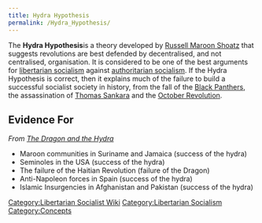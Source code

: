 ```yaml
---
title: Hydra Hypothesis
permalink: /Hydra_Hypothesis/
---
```


The **Hydra Hypothesis**is a theory developed by [Russell Maroon
Shoatz](Russell_Maroon_Shoatz "wikilink") that suggests revolutions are
best defended by decentralised, and not centralised, organisation. It is
considered to be one of the best arguments for [libertarian
socialism](Libertarian_Socialism "wikilink") against [authoritarian
socialism](Authoritarian_Socialism "wikilink"). If the Hydra Hypothesis
is correct, then it explains much of the failure to build a successful
socialist society in history, from the fall of the [Black
Panthers](Black_Panther_Party "wikilink"), the assassination of [Thomas
Sankara](Thomas_Sankara "wikilink") and the [October
Revolution](October_Revolution_(Russia) "wikilink").

## Evidence For

*From [The Dragon and the
Hydra](The_Dragon_and_the_Hydra_(Book) "wikilink")*

- Maroon communities in Suriname and Jamaica (success of the hydra)
- Seminoles in the USA (success of the hydra)
- The failure of the Haitian Revolution (failure of the Dragon)
- Anti-Napoleon forces in Spain (success of the hydra)
- Islamic Insurgencies in Afghanistan and Pakistan (success of the
  hydra)

[Category:Libertarian Socialist
Wiki](Category:Libertarian_Socialist_Wiki "wikilink")
[Category:Libertarian
Socialism](Category:Libertarian_Socialism "wikilink")
[Category:Concepts](Category:Concepts "wikilink")